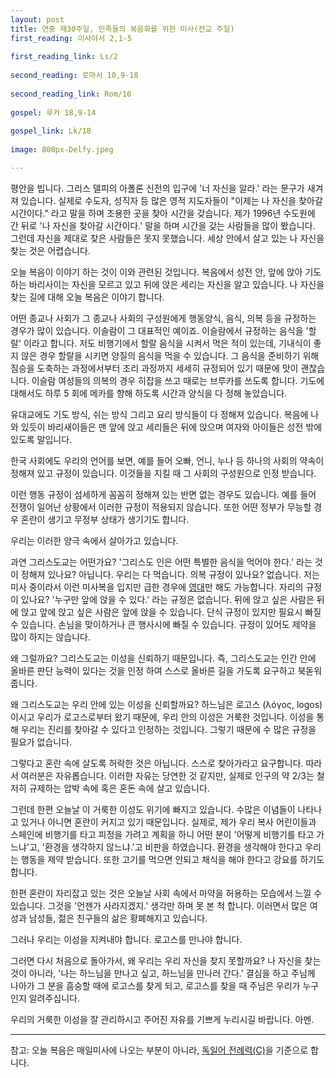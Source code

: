 ```yaml
---
layout: post
title: 연중 제30주일, 민족들의 복음화를 위한 미사(전교 주일)
first_reading: 이사야서 2,1-5
 
first_reading_link: Ls/2
 
second_reading: 로마서 10,9-18
 
second_reading_link: Rom/10
 
gospel: 루카 18,9-14
 
gospel_link: Lk/18
 
image: 800px-Delfy.jpeg

---
```

 
평안을 빕니다. 그리스 델피의 아폴론 신전의 입구에 '너 자신을 알라.' 라는
문구가 새겨져 있습니다.
실제로 수도자, 성직자 등 많은 영적 지도자들이
"이제는 나 자신을 찾아갈 시간이다." 라고 말을 하며 조용한 곳을 찾아
시간을 갖습니다.
제가 1996년 수도원에 간 뒤로 '나 자신을 찾아갈
시간이다.' 말을 하며 시간을 갖는 사람들을 많이 봤습니다. 그런데 자신을
제대로 찾은 사람들은 못지 못했습니다. 세상 안에서 살고 있는 나 자신을
찾는 것은 어렵습니다.

오늘 복음이 이야기 하는 것이 이와 관련된 것입니다.
복음에서 성전 안, 앞에 앉아 기도하는 바리사이는 자신을 모르고 있고
뒤에 앉은 세리는 자신을 알고 있습니다. 나 자신을 찾는 길에 대해 오늘
복음은 이야기 합니다.

어떤 종교나 사회가 그 종교나 사회의 구성원에게 행동양식, 음식, 의복
등을 규정하는 경우가 많이 있습니다. 이슬람이 그 대표적인 예이죠.
이슬람에서 규정하는 음식을 '할랄' 이라고 합니다. 저도 비행기에서 할랄
음식을 시켜서 먹은 적이 있는데, 기내식이 좋지 않은 경우 할랄을 시키면
양질의 음식을 먹을 수 있습니다. 그 음식을 준비하기 위해 짐승을
도축하는 과정에서부터 조리 과정까지 세세히 규정되어 있기 때문에 맛이
괜찮습니다. 이슬람 여성들의 의복의 경우 히잡을 쓰고 때로는 브루카를
쓰도록 합니다. 기도에 대해서도 하루 5 회에 메카를 향해 하도록 시간과
양식을 다 정해 놓았습니다.

유대교에도 기도 방식, 쉬는 방식 그리고 요리
방식들이 다 정해져 있습니다. 복음에 나와 있듯이 바리새이들은 맨 앞에
앉고 세리들은 뒤에 앉으며 여자와 아이들은 성전 밖에 있도록 말입니다.

한국 사회에도 우리의 언어를 보면, 예를 들어 오빠, 언니, 누나 등 하나의
사회의 약속이 정해져 있고 규정이 있습니다. 이것들을 지킬 때 그 사회의
구성원으로 인정 받습니다.

이런 행동 규정이 섬세하게 꼼꼼히 정해져 있는
반면 없는 경우도 있습니다. 예를 들어 전쟁이 일어난 상황에서 이러한
규정이 적용되지 않습니다. 또한 어떤 정부가 무능할 경우 혼란이 생기고
무정부 상태가 생기기도 합니다.

우리는 이러한 양극 속에서 살아가고
있습니다.

과연 그리스도교는 어떤가요? '그리스도 인은 어떤 특별한 음식을 먹어야
한다.' 라는 것이 정해져 있나요? 아닙니다. 우리는 다 먹습니다. 의복
규정이 있나요? 없습니다. 저는 미사 중이라서 이런 미사복을 입지만 급한
경우에 <a href="https://maria.catholic.or.kr/dictionary/term/term_view.asp?ctxtIdNum=2443&keyword=%EC%98%81%EB%8C%80&gubun=01">영대</a>만 해도 가능합니다. 자리의 규정이 있나요? '누구만 앞에 앉을
수 있다.' 라는 규정은 없습니다. 뒤에 앉고 싶은 사람은 뒤에 앉고 앞에
앉고 싶은 사람은 앞에 앉을 수 있습니다. 단식 규정이 있지만 필요시 빠질
수 있습니다. 손님을 맞이하거나 큰 행사시에 빠질 수 있습니다. 규정이
있어도 제약을 많이 하지는 않습니다.

왜 그럴까요? 그리스도교는 이성을
신뢰하기 때문입니다. 즉, 그리스도교는 인간 안에 올바른 판단 능력이
있다는 것을 인정 하여 스스로 올바른 길을 가도록 요구하고 북돋워
줍니다.

왜 그리스도교는 우리 안에 있는 이성을 신뢰할까요? 하느님은
로고스 (λόγος, logos) 이시고 우리가 로고스로부터 왔기 때문에, 우리 안의
이성은 거룩한 것입니다. 이성을 통해 우리는 진리를 찾아갈 수 있다고
인정하는 것입니다. 그렇기 때문에 수 많은 규정을 필요가 없습니다.

그렇다고 혼란 속에 살도록 허락한 것은 아닙니다. 스스로 찾아가라고
요구합니다. 따라서 여러분은 자유롭습니다. 이러한 자유는 당연한 것
같지만, 실제로 인구의 약 2/3는 철저히 규제하는 압박 속에 혹은 혼돈 속에
살고 있습니다.

그런데 한편 오늘날 이 거룩한 이성도 위기에 빠지고 있습니다. 수많은
이념들이 나타나고 있거나 아니면 혼란이 커지고 있기 때문입니다. 실제로,
제가 우리 복사 어린이들과 스페인에 비행기를 타고 피정을 가려고 계획을
하니 어떤 분이 '어떻게 비행기를 타고 가느냐'고, '환경을
생각하지 않느냐.'고 비판을 하였습니다. 환경을 생각해야 한다고 우리는
행동을 제약 받습니다. 또한 고기를 먹으면 안되고 채식을 해야 한다고
강요를 하기도 합니다.

한편 혼란이 자리잡고 있는 것은 오늘날 사회
속에서 마약을 허용하는 모습에서 느낄 수 있습니다. 그것을 '언젠가
사라지겠지.' 생각만 하며 못 본 척 합니다. 이러면서 많은 여성과 남성들,
젊은 친구들의 삶은 황폐해지고 있습니다.

그러나 우리는 이성을 지켜내야 합니다. 로고스를 만나야 합니다.

그러면 다시 처음으로 돌아가서, 왜 우리는 우리 자신을 찾지 못할까요? 나
자신을 찾는 것이 아니라, '나는 하느님을 만나고 싶고, 하느님을 만나러
간다.' 결심을 하고 주님께 나아가 그 분을 흠숭할 때에 로고스를 찾게
되고, 로고스를 찾을 때 주님은 우리가 누구인지 알려주십니다.

우리의 거룩한 이성을 잘 관리하시고 주어진 자유를 기쁘게 누리시길 바랍니다.
아멘.

<hr>

참고: 오늘 복음은 매일미사에 나오는 부분이 아니라, <a href="https://www.bibelwerk.de/verein/was-wir-bieten/sonntagslesungen/alle-sonntagslesungen">독일어 전례력(C)</a>을 기준으로 합니다.
